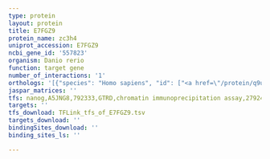 ```yaml
---
type: protein
layout: protein
title: E7FGZ9
protein_name: zc3h4
uniprot_accession: E7FGZ9
ncbi_gene_id: '557823'
organism: Danio rerio
function: target gene
number_of_interactions: '1'
orthologs: '[{"species": "Homo sapiens", "id": ["<a href=\"/protein/q9upt8\">Q9UPT8</a>"]}, {"species": "Mus musculus", "id": ["<a href=\"/protein/e9q8k8\">E9Q8K8</a>"]}, {"species": "Rattus norvegicus", "id": ["<a href=\"/protein/d3zvw3\">D3ZVW3</a>"]}, {"species": "Caenorhabditis elegans", "id": ["<a href=\"/protein/o18117\">O18117</a>"]}]'
jaspar_matrices: ''
tfs: nanog,A5JNG8,792333,GTRD,chromatin immunoprecipitation assay,27924024%5Buid%5D,No
targets: ''
tfs_download: TFLink_tfs_of_E7FGZ9.tsv
targets_download: ''
bindingSites_download: ''
binding_sites_ls: ''

---
```

